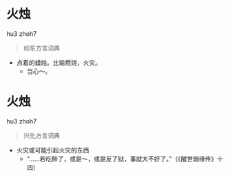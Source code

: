 # 火烛
hu3 zhoh7
> 如东方言词典
- 点着的蜡烛。比喻燃烧，火灾。
  - 当心～。

# 火烛
hu3 zhoh7
> 兴化方言词典
- 火灾或可能引起火灾的东西
  - “……若吃醉了，或是～，或是反了狱，事就大不好了。”（《醒世烟缘传》十四）
